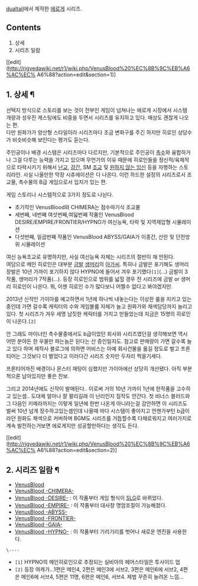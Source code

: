 [dualtail](dualtail.md)에서 제작한 [에로게](%EC%97%90%EB%A1%9C%EA%B2%8C.md) 시리즈.

## Contents

    

1. 상세 
2. 시리즈 일람 

[[edit](http://rigvedawiki.net/r1/wiki.php/VenusBlood%20%EC%8B%9C%EB%A6%AC%EC%
A6%88?action=edit&section=1)]

## 1. 상세 ¶

선택지 방식으로 스토리를 보는 것이 전부인 게임이 넘쳐나는 에로게 시장에서 시스템 개량과 성우진 캐스팅에도 비중을 두면서 시리즈를 유지하고
있다. 매상도 괜찮게 나오는 편.  
다만 원화가가 양산형 스타일이라 시리즈마다 조금 변화구를 주긴 하지만 히로인 상당수가 비슷비슷해 보인다는 평가도 듣는다.

  

주인공이나 배경 시스템은 시리즈마다 다르지만, 기본적으로 주인공이 [촉수](%EC%B4%89%EC%88%98.md)와 융합하거나 그걸
다루는 능력을 가지고 있으며 무언가의 이유 때문에 히로인들을 정신적/육체적으로 타락시키기 위해서
[난교](%EB%82%9C%EA%B5%90.md), [강간](%EA%B0%95%EA%B0%84.md), SM
[조교](%EC%A1%B0%EA%B5%90.md) 및 [원하지 않는 임신](%EC%9B%90%ED%95%98%EC%A7%80%20%EC%95%8A%EB%8A%94%20%EC%9E%84%EC%8B%A0.md) 등을 자행하는 스토리라인. 사실 나올만한 막장 시츄에이션은 다
나온다. 이런 하드한 설정의 시리즈로서 조교물, 촉수물의 B급 게임으로서 입지가 있는 편.

  

게임 스토리나 시스템적으로 3가지 정도로 나뉜다.  

  * 초기작인 VenusBlood와 CHIMERA는 점수따기식 조교물
  * 세번째, 네번째 여섯번째,여덟번째 작품인 VenusBlood DESIRE/EMPIRE/FRONTIER/HYPNO가 여신능욕, 타락 및 지역제압형 시뮬레이션
  * 다섯번째, 일곱번째 작품인 VenusBlood ABYSS/GAIA가 이종간, 산란 및 던전방위 시뮬레이션  

여신 능욕조교로 유명하지만, 사실 여신능욕 자체는 시리즈의 절반이 채 안된다.  
여담으로 메인 히로인은 대부분 [금발](%EA%B8%88%EB%B0%9C.md)
[생머리](%EC%83%9D%EB%A8%B8%EB%A6%AC.md)의
[아가씨](%EC%95%84%EA%B0%80%EC%94%A8.md). 특히나 금발은 포기해도 생머리 장발은 10년 가까이 포기하지 않다
HYPNO에 들어서 겨우 포기했다`[1]`(...) 금발이 3작품, 생머리가 7작품(...). 등장 히로인으로 범위를 넓힐 경우 전 시리즈에
금발 or 생머리 히로인이 나온다. 뭐, 이젠 히로인 수가 많다보니 어쩔수 없다고 봐야겠지만.

  

2013년 신작인 가이아를 예고하면서 1년에 하나씩 내놓는다는 이상한 룰을 지키고 있는 중인데 가면 갈수록 캐릭터의 수와 게임볼륨 자체가
늘고 원화가와 채색담당까지 늘리고있다. 첫 시리즈가 겨우 세명 남짓한 케릭터를 가지고 만들었는데 지금은 15명의 히로인이 나온다.`[2]`

  

안 그래도 마이너인 촉수물중에서도 b급이었던 회사와 시리즈였던걸 생각해보면 역시 어떤 분야든 한 우물만 파는놈은 된다는 산 증인일지도.
참고로 판매량이 가면 갈수록 늘고 있다 하며 제작사 블로그에 의하면 어비스는 아예 회사건물을 옮길 정도로 벌고 프론티어는 그것보다 더
벌었다고 이러다간 시리즈 숫자만 두자리 찍을기세다.

  

프론티어까진 배경이나 몬스터 재탕이 심했지만 가이아에선 상당히 개선됐다. 아직 부분적으론 남아있지만 좋은 진보.

  

그리고 2014년에도 신작이 발매된다.. 이로써 거의 10년 가까이 1년에 한작품을 고수하고 있는셈.. 도대체 얼마나 잘 팔리길래 이
난리인지 짐작도 안간다. 첫 비너스 블러드와 그 다음인 키메라까지는 이렇게 일년에 한번 나온게 아니라는걸 감안하면 이 시리즈도 벌써 10년
넘게 장수하고있는셈인데 나올때 마다 시스템이 좋아지고 언젠가부턴 b급이라던 원화도 채색으로 커버하며 BGM도 시리즈를 거듭할수록 다채로워지고
여러가지로 계속 발전하는거보면 에로게지만 성공할만하다는 생각도 든다.

  

[[edit](http://rigvedawiki.net/r1/wiki.php/VenusBlood%20%EC%8B%9C%EB%A6%AC%EC%
A6%88?action=edit&section=2)]

## 2. 시리즈 일람 ¶

  * [VenusBlood](VenusBlood.md)
  * [VenusBlood -CHIMERA-](VenusBlood%20-CHIMERA-.md)
  * [VenusBlood -DESIRE-](VenusBlood%20-DESIRE-.md) : 이 작품부터 게임 형식이 [SLG](SLG.md)로 바뀌었다.
  * [VenusBlood -EMPIRE-](VenusBlood%20-EMPIRE-.md) : 이 작품부터 대사창 명암조절이 가능해졌다.
  * [VenusBlood -ABYSS-](VenusBlood%20-ABYSS-.md)
  * [VenusBlood -FRONTIER-](VenusBlood%20-FRONTIER-.md)
  * [VenusBlood -GAIA-](VenusBlood%20-GAIA-.md)
  * [VenusBlood -HYPNO-](VenusBlood%20-HYPNO-.md) : 이 작품부터 기리기리를 벗어나 새로운 엔진을 사용한다.

`\----`

  * `[1]` HYPNO의 메인히로인으로 추정되는 실비아의 헤어스타일은 투사이드 업
  * `[2]` 등장 여캐가...1편은 메인4, 2편은 메인3에 서브2, 3편은 메인6에 서브2, 4편은 메인6에 서브4, 5편은 11명, 6편은 메인6, 서브4. 제법 꾸준히 늘려온 느낌...

